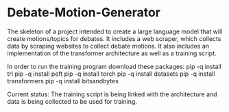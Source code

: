 # Debate-Motion-Generator
The skeleton of a project intended to create a large language model that will create motions/topics for debates. It includes a web scraper, which collects data by scraping websites to collect debate motions. It also includes an implementation of the transformer architecture as well as a training script.

In order to run the training program download these packages:
pip -q install trl
pip -q install peft 
pip -q install torch
pip -q install datasets
pip -q install transformers
pip -q install bitsandbytes

Current status: The training script is being linked with the architecture and data is being collected to be used for training.
